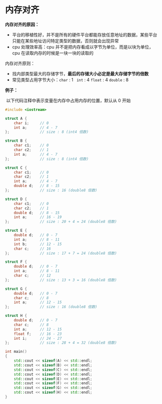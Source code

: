 # 内存对齐

**内存对齐的原因：**

- 平台的移植性好，并不是所有的硬件平台都能存放任意地址的数据，某些平台只能在某些地址访问特定类型的数据，否则就会出现异常
- cpu 处理效率高：cpu 并不是把内存看成以字节为单位，而是以块为单位，cpu 在读取内存的时候是一块一块的读取的

内存对齐原则：

- 找内部类型最大的存储字节，**最后的存储大小必定是最大存储字节的倍数**
- 常见类型占用字节大小：`char` : 1   ` int` : 4    `float` : 4    `double` : 8

**例子：**

​		以下代码注释中表示变量在内存中占用内存的位置，默认从 0 开始

```cpp
#include <iostream>

struct A {
    char i;		// 0 
    int a;		// 4 - 7
};				// size : 8 (int4 倍数)

struct B {
    char c1;	// 0 
    char c2;	// 1
    int a;		// 4 - 7
};				// size : 8 (int4 倍数)

struct C {
    char c1;	// 0 
    char c2;	// 1
    int a;		// 4 - 7
    double d;	// 8 - 15
};				// size : 16 (double8 倍数)

struct D {
    char c1;	// 0 
    char c2;	// 1
    double d;	// 8 - 15
    int a;		// 16 - 19
};				// size : 20 + 4 = 24 (double8 倍数)

struct E {
    double d;	// 0 - 7
    int a;		// 8 - 11
    int b;		// 12 - 15
    char c;		// 16
};				// size : 17 + 7 = 24 (double8 倍数)

struct F {
    double d;	// 0 - 7
    int a;		// 8 - 11
    char c;		// 12
};				// size : 13 + 3 = 16 (double8 倍数)

struct G {
    double d;	// 0 - 7
    char c;		// 8
    int a;		// 12 - 15
};				// size : 16 (double8 倍数)

struct H {
	double d;	// 0 - 7
	char c;		// 8
	int a;		// 12 - 15
	float f;	// 16 - 23
	int i;		// 24 - 27
};				// size : 28 + 4 = 32 (double8 倍数)

int main()
{
    std::cout << sizeof(A) << std::endl;
	std::cout << sizeof(B) << std::endl;
	std::cout << sizeof(C) << std::endl;
	std::cout << sizeof(D) << std::endl;
	std::cout << sizeof(E) << std::endl;
	std::cout << sizeof(F) << std::endl;
	std::cout << sizeof(G) << std::endl;
	std::cout << sizeof(H) << std::endl;
}
```

